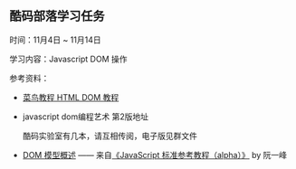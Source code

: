 ## 酷码部落学习任务

时间：11月4日 ~ 11月14日

学习内容：Javascript DOM 操作

参考资料：

- [菜鸟教程 HTML DOM 教程](http://www.runoob.com/htmldom/htmldom-tutorial.html)

- javascript dom编程艺术 第2版地址

  酷码实验室有几本，请互相传阅，电子版见群文件

- [DOM 模型概述](http://javascript.ruanyifeng.com/dom/node.html) —— 来自[《JavaScript 标准参考教程（alpha）》](http://javascript.ruanyifeng.com/) by 阮一峰

